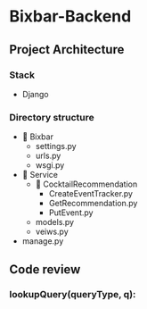 # Bixbar-Backend

## Project Architecture
### Stack
- Django

### Directory structure
- 📁 Bixbar
  - settings.py
  - urls.py
  - wsgi.py
- 📁 Service
  - 📁 CocktailRecommendation
    - CreateEventTracker.py
    - GetRecommendation.py
    - PutEvent.py
  - models.py
  - veiws.py
- manage.py

## Code review
### lookupQuery(queryType, q):
```python
```
